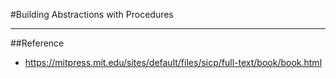 #Building Abstractions with Procedures






_________________
##Reference
- https://mitpress.mit.edu/sites/default/files/sicp/full-text/book/book.html

